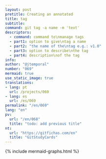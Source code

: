 ```yaml
---
layout: post
pretitle: Creating an annotated
title: tag
subtitle:
command: git tag -a name -m 'text'
descriptors:
  - command: command to\nmanage tags
  - part1: option to give\ntag a name
  - part2: "the name of the\ntag e.g.: v1.0"
  - part3: option to describe\nthe tag
  - part4: description\nof the tag
info: 
author: "@jtemporal"
number: "069"
mermaid: true
use_static_image: true
translations:
- lang: pt
  url: /projects/069
- lang: es
  url: /es/069
permalink: "/en/069"
lang: "en"
pv:
  url: "/en/068"
  title: "todo: add previous title"
nt:
  url: "https://gitfichas.com/en"
  title: "GitStudyCards"
---
```


{% include mermaid-graphs.html %}